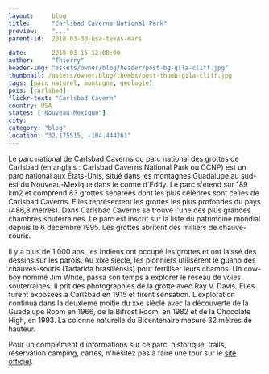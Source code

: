 ```yaml
---
layout:     blog
title:      "Carlsbad Caverns National Park"
preview:    "..."
parent-id:  2018-03-30-usa-texas-mars

date:       2018-03-15 12:00:00
author:     "Thierry"
header-img: "assets/owner/blog/header/post-bg-gila-cliff.jpg"
thumbnail: /assets/owner/blog/thumbs/post-thumb-gila-cliff.jpg
tags: [parc naturel, montagne, geologie]
pois: [carlsbad]
flickr-text: "Carlsbad Cavern"
country: USA 
states: ["Nouveau-Mexique"]
city: 
category: "blog"
location: "32.175515, -104.444261"
---
```


Le parc national de Carlsbad Caverns ou parc national des grottes de Carlsbad (en anglais : Carlsbad Caverns National Park ou CCNP) est un parc national aux États-Unis, situé dans les montagnes Guadalupe au sud-est du Nouveau-Mexique dans le comté d'Eddy. Le parc s'étend sur 189 km2 et comprend 83 grottes séparées dont les plus célèbres sont celles de Carlsbad Caverns. Elles représentent les grottes les plus profondes du pays (486,8 mètres). Dans Carlsbad Caverns se trouve l'une des plus grandes chambres souterraines. Le parc est inscrit sur la liste du patrimoine mondial depuis le 6 décembre 1995. Les grottes abritent des milliers de chauve-souris.

Il y a plus de 1 000 ans, les Indiens ont occupé les grottes et ont laissé des dessins sur les parois. Au xixe siècle, les pionniers utilisèrent le guano des chauves-souris (Tadarida brasiliensis) pour fertiliser leurs champs. Un cow-boy nommé Jim White, passa son temps à explorer le réseau de voies souterraines. Il prit des photographies de la grotte avec Ray V. Davis. Elles furent exposées à Carlsbad en 1915 et firent sensation. L'exploration continua dans la deuxième moitié du xxe siècle avec la découverte de la Guadalupe Room en 1966, de la Bifrost Room, en 1982 et de la Chocolate High, en 1993. La colonne naturelle du Bicentenaire mesure 32 mètres de hauteur.



Pour un complément d'informations sur ce parc, historique, trails, réservation camping, cartes, n'hésitez pas à faire une tour sur le [site officiel](http://www.www.nps.gov/cave/index.htm).